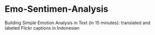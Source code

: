 # Emo-Sentimen-Analysis
Building Simple Emotion Analysis in Text (in 15 minutes): translated and labeled Flickr captions in Indonesian
